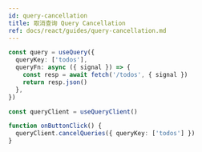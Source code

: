 ```yaml
---
id: query-cancellation
title: 取消查询 Query Cancellation
ref: docs/react/guides/query-cancellation.md
---
```


[//]: # 'Example7'

```ts
const query = useQuery({
  queryKey: ['todos'],
  queryFn: async ({ signal }) => {
    const resp = await fetch('/todos', { signal })
    return resp.json()
  },
})

const queryClient = useQueryClient()

function onButtonClick() {
  queryClient.cancelQueries({ queryKey: ['todos'] })
}
```

[//]: # 'Example7'

